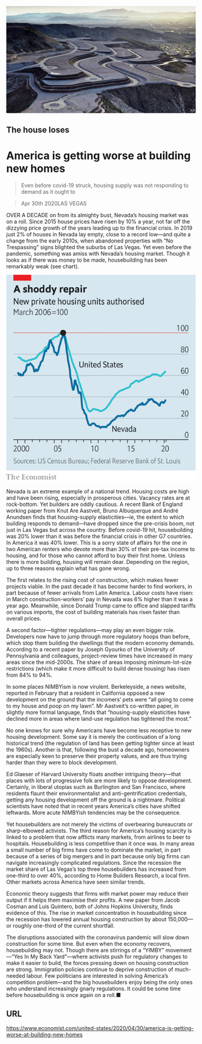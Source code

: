 ![](./images/20200502_USP002_0.jpg)

## The house loses

# America is getting worse at building new homes

> Even before covid-19 struck, housing supply was not responding to demand as it ought to

> Apr 30th 2020LAS VEGAS

OVER A DECADE on from its almighty bust, Nevada’s housing market was on a roll. Since 2015 house prices have risen by 10% a year, not far off the dizzying price growth of the years leading up to the financial crisis. In 2019 just 2% of houses in Nevada lay empty, close to a record low—and quite a change from the early 2010s, when abandoned properties with “No Trespassing” signs blighted the suburbs of Las Vegas. Yet even before the pandemic, something was amiss with Nevada’s housing market. Though it looks as if there was money to be made, housebuilding has been remarkably weak (see chart).



![](./images/20200502_USC394.png)

Nevada is an extreme example of a national trend. Housing costs are high and have been rising, especially in prosperous cities. Vacancy rates are at rock-bottom. Yet builders are oddly cautious. A recent Bank of England working paper from Knut Are Aastveit, Bruno Albuquerque and André Anundsen finds that housing-supply elasticities—ie, the extent to which building responds to demand—have dropped since the pre-crisis boom, not just in Las Vegas but across the country. Before covid-19 hit, housebuilding was 20% lower than it was before the financial crisis in other G7 countries. In America it was 40% lower. This is a sorry state of affairs for the one in two American renters who devote more than 30% of their pre-tax income to housing, and for those who cannot afford to buy their first home. Unless there is more building, housing will remain dear. Depending on the region, up to three reasons explain what has gone wrong.

The first relates to the rising cost of construction, which makes fewer projects viable. In the past decade it has become harder to find workers, in part because of fewer arrivals from Latin America. Labour costs have risen: in March construction-workers’ pay in Nevada was 6% higher than it was a year ago. Meanwhile, since Donald Trump came to office and slapped tariffs on various imports, the cost of building materials has risen faster than overall prices.

A second factor—tighter regulations—may play an even bigger role. Developers now have to jump through more regulatory hoops than before, which stop them building the dwellings that the modern economy demands. According to a recent paper by Joseph Gyourko of the University of Pennsylvania and colleagues, project-review times have increased in many areas since the mid-2000s. The share of areas imposing minimum-lot-size restrictions (which make it more difficult to build dense housing) has risen from 84% to 94%.

In some places NIMBYism is now virulent. Berkeleyside, a news website, reported in February that a resident in California opposed a new development on the ground that the incomers’ pets were “all going to come to my house and poop on my lawn”. Mr Aastveit’s co-written paper, in slightly more formal language, finds that “housing-supply elasticities have declined more in areas where land-use regulation has tightened the most.”

No one knows for sure why Americans have become less receptive to new housing development. Some say it is merely the continuation of a long historical trend (the regulation of land has been getting tighter since at least the 1960s). Another is that, following the bust a decade ago, homeowners are especially keen to preserve their property values, and are thus trying harder than they were to block development.

Ed Glaeser of Harvard University floats another intriguing theory—that places with lots of progressive folk are more likely to oppose development. Certainly, in liberal utopias such as Burlington and San Francisco, where residents flaunt their environmentalist and anti-gentrification credentials, getting any housing development off the ground is a nightmare. Political scientists have noted that in recent years America’s cities have shifted leftwards. More acute NIMBYish tendencies may be the consequence.

Yet housebuilders are not merely the victims of overbearing bureaucrats or sharp-elbowed activists. The third reason for America’s housing scarcity is linked to a problem that now afflicts many markets, from airlines to beer to hospitals. Housebuilding is less competitive than it once was. In many areas a small number of big firms have come to dominate the market, in part because of a series of big mergers and in part because only big firms can navigate increasingly complicated regulations. Since the recession the market share of Las Vegas’s top three housebuilders has increased from one-third to over 40%, according to Home Builders Research, a local firm. Other markets across America have seen similar trends.

Economic theory suggests that firms with market power may reduce their output if it helps them maximise their profits. A new paper from Jacob Cosman and Luis Quintero, both of Johns Hopkins University, finds evidence of this. The rise in market concentration in housebuilding since the recession has lowered annual housing construction by about 150,000—or roughly one-third of the current shortfall.

The disruptions associated with the coronavirus pandemic will slow down construction for some time. But even when the economy recovers, housebuilding may not. Though there are stirrings of a “YIMBY” movement—“Yes In My Back Yard”—where activists push for regulatory changes to make it easier to build, the forces pressing down on housing construction are strong. Immigration policies continue to deprive construction of much-needed labour. Few politicians are interested in solving America’s competition problem—and the big housebuilders enjoy being the only ones who understand increasingly gnarly regulations. It could be some time before housebuilding is once again on a roll.■

## URL

https://www.economist.com/united-states/2020/04/30/america-is-getting-worse-at-building-new-homes
